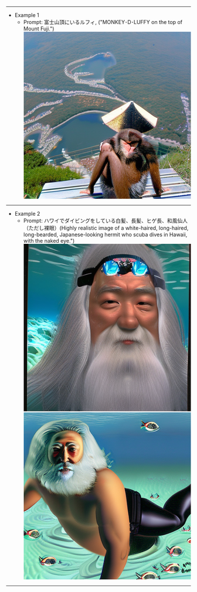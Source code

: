 
---

- Example 1
  - Prompt: 富士山頂にいるルフィ, ("MONKEY･D･LUFFY on the top of Mount Fuji.")
![](luffy.png)

---

- Example 2
  - Prompt: ハワイでダイビングをしている白髪、長髪、ヒゲ長、和風仙人（ただし裸眼）(Highly realistic image of a white-haired, long-haired, long-bearded, Japanese-looking hermit who scuba dives in Hawaii, with the naked eye.")
![](hermit1.png)
![](hermit2.png)

---
